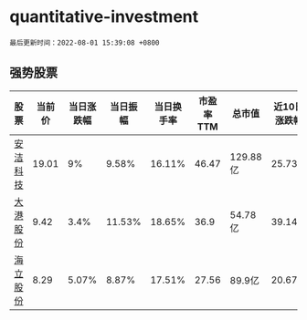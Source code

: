 # quantitative-investment

`最后更新时间：2022-08-01 15:39:08 +0800`

## 强势股票

|股票|当前价|当日涨跌幅|当日振幅|当日换手率|市盈率TTM|总市值|近10日涨跌幅|
|----|----|----|----|----|----|----|----|
|[安洁科技](https://xueqiu.com/S/SZ002635)|19.01|9%|9.58%|16.11%|46.47|129.88亿|25.73%|
|[大港股份](https://xueqiu.com/S/SZ002077)|9.42|3.4%|11.53%|18.65%|36.9|54.78亿|39.14%|
|[海立股份](https://xueqiu.com/S/SH600619)|8.29|5.07%|8.87%|17.51%|27.56|89.9亿|20.67%|
